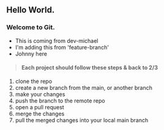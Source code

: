 ## Hello World.
### Welcome to Git.

- This is coming from dev-michael
- I'm adding this from 'feature-branch'
- Johnny here

> #### Each project should follow these steps & back to 2/3

1) clone the repo
2) create a new branch from the main, or another branch
3) make your changes 
4) push the branch to the remote repo
5) open a pull request
6) merge the changes
7) pull the merged changes into your local main branch
